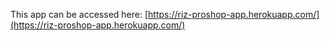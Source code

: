 This app can be accessed here: [https://riz-proshop-app.herokuapp.com/](https://riz-proshop-app.herokuapp.com/)
